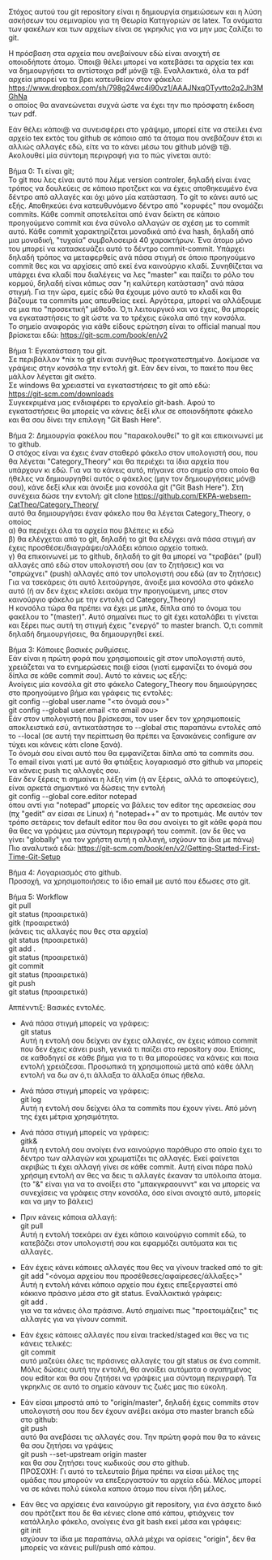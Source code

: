 Στόχος αυτού του git repository είναι η δημιουργία σημειώσεων και η λύση ασκήσεων του σεμιναρίου για τη Θεωρία Κατηγοριών σε latex. Τα ονόματα των φακέλων και των αρχείων είναι σε γκρηκλις για να μην μας ζαλίζει το git.

Η πρόσβαση στα αρχεία που ανεβαίνουν εδώ είναι ανοιχτή σε οποιοδήποτε άτομο. Όποι@ θέλει μπορεί να κατεβάσει τα αρχεία tex και να δημιουργήσει τα αντίστοιχα pdf μόν@ τ@. Εναλλακτικά, όλα τα pdf αρχεία μπορεί να τα βρει κατευθείαν στον φάκελο:
https://www.dropbox.com/sh/798g24wc4i90vz1/AAAJNxqOTyvtto2q2Jh3MGhNa<br>
ο οποίος θα ανανεώνεται συχνά ώστε να έχει την πιο πρόσφατη έκδοση των pdf.

Εάν θέλει κάποι@ να συνεισφέρει στο γράψιμο, μπορεί είτε να στείλει ένα αρχείο tex εκτός του github σε κάποιο από τα άτομα που ανεβάζουν έτσι κι αλλιώς αλλαγές εδώ, είτε να το κάνει μέσω του github μόν@ τ@. Ακολουθεί μία σύντομη περιγραφή για το πώς γίνεται αυτό:

Βήμα 0: Τι είναι git;\
Το git που λες είναι αυτό που λέμε version controler, δηλαδή είναι ένας τρόπος να δουλεύεις σε κάποιο προτζεκτ και να έχεις αποθηκευμένο ένα δέντρο από αλλαγές και όχι μόνο μία κατάσταση. Το git το κάνει αυτό ως εξής. Αποθηκεύει ένα κατευθυνόμενο δέντρο από "κορυφές" που ονομάζει commits. Κάθε commit αποτελείται από έναν δείκτη σε κάποιο προηγούμενο commit και ένα σύνολο αλλαγών σε σχέση με το commit αυτό. Κάθε commit χαρακτηρίζεται μοναδικά από ένα hash, δηλαδή από μια μοναδική, "τυχαία" συμβολοσειρά 40 χαρακτήρων. Ένα άτομο μόνο του μπορεί να κατασκευάζει αυτό το δέντρο commit-commit. Υπάρχει δηλαδή τρόπος να μεταφερθείς ανά πάσα στιγμή σε όποιο προηγούμενο commit θες και να αρχίσεις από εκεί ένα καινούργιο κλαδί. Συνηθίζεται να υπάρχει ένα κλαδί που διαλέγεις να λες "master" και παίζει το ρόλο του κορμού, δηλαδή είναι κάπως σαν "η καλύτερη κατάσταση" ανά πάσα στιγμή. Για την ώρα, εμείς εδώ θα έχουμε μόνο αυτό το κλαδί και θα βάζουμε τα commits μας απευθείας εκεί. Αργότερα, μπορεί να αλλάξουμε σε μια πιο "προσεκτική" μέθοδο. Ό,τι λειτουργικό και να έχεις, θα μπορείς να εγκαταστήσεις το git ώστε να το τρέχεις εύκολα από την κονσόλα.\
Το σημείο αναφοράς για κάθε είδους ερώτηση είναι το official manual που βρίσκεται εδώ: https://git-scm.com/book/en/v2

Βήμα 1: Εγκατάσταση του git.\
Σε περιβάλλον *nix το git είναι συνήθως προεγκατεστημένο. Δοκίμασε να γράψεις στην κονσόλα την εντολή git. Εάν δεν είναι, το πακέτο που θες μάλλον λέγεται git σκέτο.<br>
Σε windows θα χρειαστεί να εγκαταστήσεις το git από εδώ:\
https://git-scm.com/downloads \
Συγκεκριμένα μας ενδιαφέρει το εργαλείο git-bash. Αφού το εγκαταστήσεις θα μπορείς να κάνεις δεξί κλικ σε οποιονδήποτε φάκελο και θα σου δίνει την επιλογη "Git Bash Here".

Βήμα 2: Δημιουργία φακέλου που "παρακολουθεί" το git και επικοινωνεί με το github.\
Ο στόχος είναι να έχεις έναν σταθερό φάκελο στον υπολογιστή σου, που θα λέγεται "Category_Theory" και θα περιέχει τα ίδια αρχεία που υπάρχουν κι εδώ. Για να το κάνεις αυτό, πήγαινε στο σημείο στο οποίο θα ήθελες να δημιουργηθεί αυτός ο φάκελος (μην τον δημιουργήσεις μόν@ σου), κάνε δεξί κλικ και άνοιξε μια κονσόλα git ("Git Bash Here"). Στη συνέχεια δώσε την εντολή:
git clone https://github.com/EKPA-websem-CatTheo/Category_Theory/ \
αυτό θα δημιουργήσει έναν φάκελο που θα λέγεται Category_Theory, ο οποίος\
α) θα περιέχει όλα τα αρχεία που βλέπεις κι εδώ\
β) θα ελέγχεται από το git, δηλαδή το git θα ελέγχει ανά πάσα στιγμή αν έχεις προσθέσει/διαγράψει/αλλάξει κάποιο αρχείο τοπικά.\
γ) θα επικοινωνεί με το github, δηλαδή το git θα μπορεί να "τραβάει" (pull) αλλαγές από εδώ στον υπολογιστή σου (αν το ζητήσεις) και να "σπρώχνει" (push) αλλαγές από τον υπολογιστή σου εδώ (αν το ζητήσεις)\
Για να τσεκάρεις ότι αυτό λειτούργησε, άνοιξε μια κονσόλα στο φάκελο αυτό (ή αν δεν έχεις κλείσει ακόμα την προηγούμενη, μπες στον καινούργιο φάκελο με την εντολή cd Category_Theory)\
Η κονσόλα τώρα θα πρέπει να έχει με μπλε, δίπλα από το όνομα του φακέλου το "(master)". Αυτό σημαίνει πως το git έχει καταλάβει τι γίνεται και ξέρει πως αυτή τη στιγμή έχεις "ενεργό" το master branch. Ό,τι commit δηλαδή δημιουργήσεις, θα δημιουργηθεί εκεί.

Βήμα 3: Κάποιες βασικές ρυθμίσεις.\
Εάν είναι η πρώτη φορά που χρησιμοποιείς git στον υπολογιστή αυτό, χρειάζεται να το ενημερώσεις ποι@ είσαι (γιατί εμφανίζει το όνομά σου δίπλα σε κάθε commit σου). Αυτό το κάνεις ως εξής:\
Ανοίγεις μία κονσόλα git στο φάκελο Category_Theory που δημιούργησες στο προηγούμενο βήμα και γράφεις τις εντολές:\
git config --global user.name "<το όνομά σου>"\
git config --global user.email <το email σου>\
Εάν στον υπολογιστή που βρίσκεσαι, τον user δεν τον χρησιμοποιείς αποκλειστικά εσύ, αντικατάστησε το --global στις παραπάνω εντολές από το --local (σε αυτή την περίπτωση θα πρέπει να ξανακάνεις configure αν τύχει και κάνεις κάτι clone ξανά).\
Το όνομά σου είναι αυτό που θα εμφανίζεται δίπλα από τα commits σου. Το email είναι γιατί με αυτό θα φτιάξεις λογαριασμό στο github να μπορείς να κάνεις push τις αλλαγές σου.<br>
Εάν δεν ξέρεις τι σημαίνει η λέξη vim (ή αν ξέρεις, αλλά το αποφεύγεις), είναι αρκετά σημαντικό να δώσεις την εντολή\
git config --global core.editor notepad\
όπου αντί για "notepad" μπορείς να βάλεις τον editor της αρεσκείας σου (πχ "gedit" αν είσαι σε Linux) ή "notepad++" αν το προτιμάς. Με αυτόν τον τρόπο σετάρεις τον default editor που θα σου ανοίγει το git κάθε φορά που θα θες να γράψεις μια σύντομη περιγραφή του commit. (αν δε θες να γίνει "globally" για τον χρήστη αυτή η αλλαγή, ισχύουν τα ίδια με πάνω)\
Πιο αναλυτικά εδώ: https://git-scm.com/book/en/v2/Getting-Started-First-Time-Git-Setup

Βήμα 4: Λογαριασμός στο github.\
Προσοχή, να χρησιμοποιήσεις το ίδιο email με αυτό που έδωσες στο git.

Βήμα 5: Workflow\
git pull\
git status (προαιρετικά)\
gitk (προαιρετικά)\
(κάνεις τις αλλαγές που θες στα αρχεία)\
git status (προαιρετικά)\
git add .\
git status (προαιρετικά)\
git commit\
git status (προαιρετικά)\
git push\
git status (προαιρετικά)

Αππένντιξ: Βασικές εντολές.
* Ανά πάσα στιγμή μπορείς να γράφεις:\
git status\
Αυτή η εντολή σου δείχνει αν έχεις αλλαγές, αν έχεις κάποιο commit που δεν έχεις κάνει push, γενικά τι παίζει στο repository σου. Επίσης, σε καθοδηγεί σε κάθε βήμα για το τι θα μπορούσες να κάνεις και ποια εντολή χρειάζεσαι. Προσωπικά τη χρησιμοποιώ μετά από κάθε άλλη εντολή να δω αν ό,τι άλλαξα το άλλαξα όπως ήθελα.

* Ανά πάσα στιγμή μπορείς να γράφεις:\
git log\
Αυτή η εντολή σου δείχνει όλα τα commits που έχουν γίνει. Από μόνη της έχει μέτρια χρησιμότητα.

* Ανά πάσα στιγμή μπορείς να γράφεις:\
gitk&\
Αυτή η εντολή σου ανοίγει ένα καινούργιο παράθυρο στο οποίο έχει το δέντρο των αλλαγών και χρωματίζει τις αλλαγές. Εκεί φαίνεται ακριβώς τι έχει αλλαγή γίνει σε κάθε commit. Αυτή είναι πάρα πολύ χρήσιμη εντολή αν θες να δεις τι αλλαγές έκαναν τα υπόλοιπα άτομα. (το "&" είναι για να το ανοίξει στο "μπακγκραουνντ" και να μπορείς να συνεχίσεις να γράφεις στην κονσόλα, όσο είναι ανοιχτό αυτό, μπορείς και να μην το βάλεις)

* Πριν κάνεις κάποια αλλαγή:\
git pull\
Αυτή η εντολή τσεκάρει αν έχει κάποιο καινούργιο commit εδώ, το κατεβάζει στον υπολογιστή σου και εφαρμόζει αυτόματα και τις αλλαγές.

* Εάν έχεις κάνει κάποιες αλλαγές που θες να γίνουν tracked από το git:\
git add "<όνομα αρχείου που προσέθεσες/αφαίρεσες/άλλαξες>"\
Αυτή η εντολή κάνει κάποιο αρχείο που έχεις επεξεργαστεί από κόκκινο πράσινο μέσα στο git status. Εναλλακτικά γράφεις:\
git add .\
για να τα κάνεις όλα πράσινα. Αυτό σημαίνει πως "προετοιμάζεις" τις αλλαγές για να γίνουν commit.

* Εάν έχεις κάποιες αλλαγές που είναι tracked/staged και θες να τις κάνεις τελικές:\
git commit\
αυτό μαζεύει όλες τις πράσινες αλλαγές του git status σε ένα commit. Μόλις δώσεις αυτή την εντολή, θα ανοίξει αυτόματα ο αγαπημένος σου editor και θα σου ζητήσει να γράψεις μια σύντομη περιγραφή. Τα γκρηκλις σε αυτό το σημείο κάνουν τις ζωές μας πιο εύκολη.

* Εάν είσαι μπροστά από το "origin/master", δηλαδή έχεις commits στον υπολογιστή σου που δεν έχουν ανέβει ακόμα στο master branch εδώ στο github:\
git push\
αυτό θα ανεβάσει τις αλλαγές σου. Την πρώτη φορά που θα το κάνεις θα σου ζητήσει να γράψεις\
git push --set-upstream origin master\
και θα σου ζητήσει τους κωδικούς σου στο github.\
ΠΡΟΣΟΧΗ: Γι αυτό το τελευταίο βήμα πρέπει να είσαι μέλος της ομάδας που μπορούν να επεξεργαστούν τα αρχεία εδώ. Μέλος μπορεί να σε κάνει πολύ εύκολα καποιο άτομο που είναι ήδη μέλος.

* Εάν θες να αρχίσεις ένα καινούργιο git repository, για ένα άσχετο δικό σου πρότζεκτ που δε θα κένιες clone από κάπου, φτιάχνεις τον κατάλληλο φάκελο, ανοίγεις ένα git bash εκεί μέσα και γράφεις:\
git init\
ισχύουν τα ίδια με παραπάνω, αλλά μέχρι να ορίσεις "origin", δεν θα μπορείς να κάνεις pull/push από κάπου.
